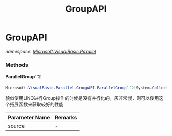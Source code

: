 ﻿---
title: GroupAPI
---

# GroupAPI
_namespace: [Microsoft.VisualBasic.Parallel](N-Microsoft.VisualBasic.Parallel.html)_



### Methods

#### ParallelGroup``2
```csharp
Microsoft.VisualBasic.Parallel.GroupAPI.ParallelGroup``2(System.Collections.Generic.IEnumerable{``0},System.Func{``0,``1})
```
貌似使用LINQ进行Group操作的时候是没有并行化的，灰非常慢，则可以使用这个拓展函数来获取较好的性能

|Parameter Name|Remarks|
|--------------|-------|
|source|-|





